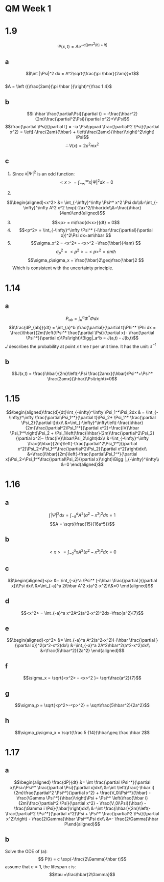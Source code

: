# QM Week 1 
# 1.9 
$$\Psi (x,t) =  A e^{-a[(mx^2/\hbar)+ it]}$$
## a 
$$\int |\Psi|^2 dx = A^2\sqrt{\frac{\pi \hbar}{2am}}=1$$  
$A = \left ({\frac{2am}{\pi \hbar }}\right)^{\frac 1 4}$

## b
$$i \hbar \frac{\partial\Psi}{\partial t} = -\frac{\hbar^2}{2m}\frac{\partial^2\Psi}{\partial x^2}+V\Psi$$
$$\frac{\partial \Psi}{\partial t} = -ia \Psi\qquad \frac{\partial^2 \Psi}{\partial x^2} = \left[-\frac{2am}{\hbar} + \left(\frac{2amx}{\hbar}\right)^2\right] \Psi$$
$$\therefore V(x) = 2a^2 m x^2$$

## c
1. Since $x |\Psi|^2$ is an odd function: $$<x> = \int_{-\infty}^\infty x |\Psi|^2 dx =0$$

2. 
$$\begin{aligned}<x^2> &= \int_{-\infty}^\infty \Psi^* x^2 \Psi dx\\&=\int_{-\infty}^\infty A^2 x^2 \exp(-2ax^2/\hbar)dx\\&=\frac{\hbar}{4am}\end{aligned}$$

3. $$<p> = m\frac{d<x>}{dt} = 0$$
4. $$<p^2> = \int_{-\infty}^\infty  \Psi^* (-i\hbar\frac{\partial}{\partial x})^2\Psi dx=am\hbar $$
5. $$\sigma_x^2 = <x^2> - <x>^2 =\frac{\hbar}{4am} $$ $$\sigma_p^2 = <p^2> - <p>^2 = am\hbar$$ $$\sigma_p\sigma_x = \frac{\hbar}2\geq\frac{\hbar}2 $$ Which is consistent with the uncertainty principle.

# 1.14
## a
$$P_{ab} = \int_{a}^b \Phi^* \Phi dx$$
$$\frac{dP_{ab}}{dt} = \int_{a}^b \frac{\partial}{\partial t}\Phi^* \Phi dx = \frac{i\hbar}{2m}\left(\Psi^* \frac{\partial \Psi}{\partial x}- \frac{\partial \Psi^*}{\partial x}\Psi\right)\Bigg|_a^b = J(a,t) - J(b,t)$$
$J$ describes the probability at point $x$ time $t$ per unit time. It has the unit: $s^{-1}$
## b
$$J(x,t) = \frac{i\hbar}{2m}\left(-\Psi \frac{2amx}{\hbar}\Psi^*+\Psi^* \frac{2amx}{\hbar}\Psi\right)=0$$
# 1.15
$$\begin{aligned}\frac{d}{dt}\int_{-\infty}^\infty  \Psi_1^*\Psi_2dx & = \int_{-\infty}^\infty  \frac{\partial\Psi_1^*}{\partial t}\Psi_2+ \Psi_1^* \frac{\partial \Psi_2}{\partial t}dx\\
&=\int_{-\infty}^\infty\left(-\frac{i\hbar}{2m}\frac{\partial^2\Psi_1^*}{\partial x^2}+\frac{iV}\hbar \Psi_1^*\right)\Psi_2 + \Psi_1\left(\frac{i\hbar}{2m}\frac{\partial^2\Psi_2}{\partial x^2}- \frac{iV}\hbar\Psi_2\right)dx\\
&=\int_{-\infty}^\infty \frac{i\hbar}{2m}\left(-\frac{\partial^2\Psi_1^*}{\partial x^2}\Psi_2+\Psi_1^*\frac{\partial^2\Psi_2}{\partial x^2}\right)dx\\
&=\frac{i\hbar}{2m}\left(-\frac{\partial\Psi_1^*}{\partial x}\Psi_2+\Psi_1^*\frac{\partial\Psi_2}{\partial x}\right)\Bigg |_{-\infty}^\infty\\
&=0
\end{aligned}$$

# 1.16
## a 
$$\int |\Psi|^2 dx = \int_{-a}^a A^2(a^2-x^2)^2dx =1$$ $$A = \sqrt{\frac{15}{16a^5}}$$
## b
$$<x> = \int_{-a}^a xA^2(a^2-x^2)^2dx=0$$
## c
$$\begin{aligned}<p> &= \int_{-a}^a \Psi^* (-i\hbar \frac{\partial }{\partial x})\Psi dx\\
&=\int_{-a}^a 2i\hbar A^2 x(a^2-x^2)\\&=0 \end{aligned}$$
## d
$$<x^2> = \int_{-a}^a x^2A^2(a^2-x^2)^2dx=\frac{a^2}{7}$$
## e
$$\begin{aligned}<p^2> &= \int_{-a}^a A^2(a^2-x^2)(-i\hbar \frac{\partial }{\partial x})^2(a^2-x^2)dx\\
&=\int_{-a}^a 2A^2\hbar^2(a^2-x^2)dx\\
&=\frac{5\hbar^2}{2a^2}
\end{aligned}$$
## f
$$\sigma_x = \sqrt{<x^2> - <x>^2 }= \sqrt\frac{a^2}{7}$$
## g
$$\sigma_p = \sqrt{<p^2>-<p>^2} = \sqrt\frac{5\hbar^2}{2a^2}$$
## h
$$\sigma_p\sigma_x = \sqrt{\frac 5 {14}}\hbar\geq \frac \hbar 2$$

# 1.17
## a
$$\begin{aligned}
\frac{dP}{dt} &= \int \frac{\partial \Psi^*}{\partial x}\Psi+\Psi^* \frac{\partial \Psi}{\partial x}dx\\
&=\int \left(\frac{-\hbar i}{2m}\frac{\partial^2 \Psi^*}{\partial x^2} + \frac{V_0i\Psi^*}{\hbar} - \frac{\Gamma \Psi^*}{\hbar}\right)\Psi + \Psi^* \left(\frac{\hbar i}{2m}\frac{\partial^2 \Psi}{\partial x^2} - \frac{V_0i\Psi}{\hbar} - \frac{\Gamma i \Psi}{\hbar}\right)dx\\
&=\int \frac{i\hbar}{2m}\left(-\frac{\partial^2 \Psi^*}{\partial x^2}\Psi + \Psi^* \frac{\partial^2 \Psi}{\partial x^2}\right) - \frac{2\Gamma}\hbar \Psi^*\Psi dx\\
&=- \frac{2\Gamma}\hbar P\end{aligned}$$ 
## b
Solve the ODE of (a):
$$ P(t) = c \exp(-\frac{2\Gamma}\hbar t)$$
assume that $c=1$, the lifespan $\tau$ is: $$\tau =\frac\hbar{2\Gamma}$$